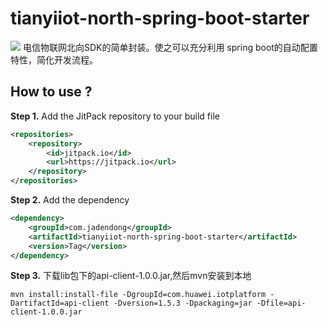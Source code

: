 # tianyiiot-north-spring-boot-starter
[![](https://jitpack.io/v/com.jadendong/tianyiiot-north-spring-boot-starter.svg)](https://jitpack.io/#com.jadendong/tianyiiot-north-spring-boot-starter)
电信物联网北向SDK的简单封装。使之可以充分利用 spring boot的自动配置特性，简化开发流程。

## How to use ?

**Step 1.** Add the JitPack repository to your build file

```xml
<repositories>
    <repository>
        <id>jitpack.io</id>
        <url>https://jitpack.io</url>
    </repository>
</repositories>
```

**Step 2.** Add the dependency

```xml
<dependency>
    <groupId>com.jadendong</groupId>
    <artifactId>tianyiiot-north-spring-boot-starter</artifactId>
    <version>Tag</version>
</dependency>
```
**Step 3.** 下载lib包下的api-client-1.0.0.jar,然后mvn安装到本地
```
mvn install:install-file -DgroupId=com.huawei.iotplatform -DartifactId=api-client -Dversion=1.5.3 -Dpackaging=jar -Dfile=api-client-1.0.0.jar
```
